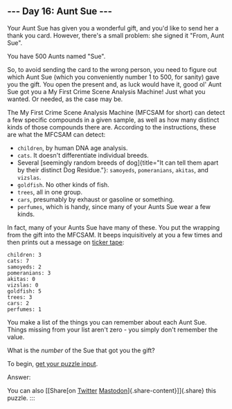 ## \-\-- Day 16: Aunt Sue \-\--

Your Aunt Sue has given you a wonderful gift, and you\'d like to send
her a thank you card. However, there\'s a small problem: she signed it
\"From, Aunt Sue\".

You have 500 Aunts named \"Sue\".

So, to avoid sending the card to the wrong person, you need to figure
out which Aunt Sue (which you conveniently number 1 to 500, for sanity)
gave you the gift. You open the present and, as luck would have it, good
ol\' Aunt Sue got you a My First Crime Scene Analysis Machine! Just what
you wanted. Or needed, as the case may be.

The My First Crime Scene Analysis Machine (MFCSAM for short) can detect
a few specific compounds in a given sample, as well as how many distinct
kinds of those compounds there are. According to the instructions, these
are what the MFCSAM can detect:

-   `children`, by human DNA age analysis.
-   `cats`. It doesn\'t differentiate individual breeds.
-   Several [seemingly random breeds of
    dog]{title="It can tell them apart by their distinct Dog Residue."}:
    `samoyeds`, `pomeranians`, `akitas`, and `vizslas`.
-   `goldfish`. No other kinds of fish.
-   `trees`, all in one group.
-   `cars`, presumably by exhaust or gasoline or something.
-   `perfumes`, which is handy, since many of your Aunts Sue wear a few
    kinds.

In fact, many of your Aunts Sue have many of these. You put the wrapping
from the gift into the MFCSAM. It beeps inquisitively at you a few times
and then prints out a message on [ticker
tape](https://en.wikipedia.org/wiki/Ticker_tape):

    children: 3
    cats: 7
    samoyeds: 2
    pomeranians: 3
    akitas: 0
    vizslas: 0
    goldfish: 5
    trees: 3
    cars: 2
    perfumes: 1

You make a list of the things you can remember about each Aunt Sue.
Things missing from your list aren\'t zero - you simply don\'t remember
the value.

What is the *number* of the Sue that got you the gift?

To begin, [get your puzzle input](16/input).

Answer:

You can also [\[Share[on
[Twitter](https://twitter.com/intent/tweet?text=%22Aunt+Sue%22+%2D+Day+16+%2D+Advent+of+Code+2015&url=https%3A%2F%2Fadventofcode%2Ecom%2F2015%2Fday%2F16&related=ericwastl&hashtags=AdventOfCode)
[Mastodon](javascript:void(0);)]{.share-content}\]]{.share} this puzzle.
:::
